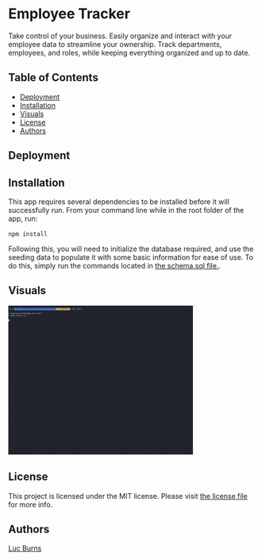 # Employee Tracker
Take control of your business. Easily organize and interact with your employee data to streamline your ownership. Track departments, employees, and roles, while keeping everything organized and up to date.
## Table of Contents
- [Deployment](#deployment)
- [Installation](#installation)
- [Visuals](#visuals)
- [License](#license)
- [Authors](#authors)
## Deployment

## Installation
This app requires several dependencies to be installed before it will successfully run. From your command line while in the root folder of the app, run:
```
npm install
```

Following this, you will need to initialize the database required, and use the seeding data to populate it with some basic information for ease of use. To do this, simply run the commands located in [the schema.sql file.](./db/schema.sql).
## Visuals
![Demo](./Images/functionality.gif)
## License
This project is licensed under the MIT license. Please visit [the license file](https://github.com/lbburnsy/note-taker/blob/main/LICENSE) for more info.
## Authors
[Luc Burns](https://github.com/lbburnsy)